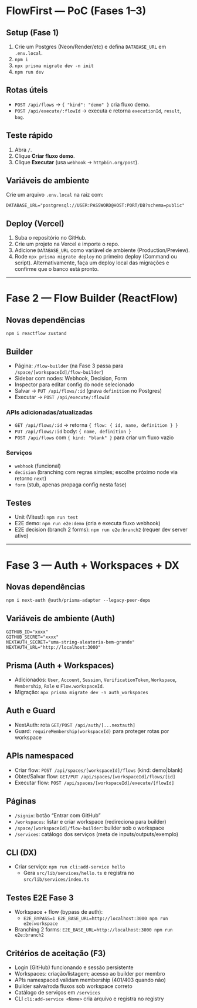 # FlowFirst — PoC (Fases 1–3)

## Setup (Fase 1)
1. Crie um Postgres (Neon/Render/etc) e defina `DATABASE_URL` em `.env.local`.
2. `npm i`
3. `npx prisma migrate dev -n init`
4. `npm run dev`

## Rotas úteis
- `POST /api/flows` → `{ "kind": "demo" }` cria fluxo demo.
- `POST /api/execute/:flowId` → executa e retorna `executionId`, `result`, `bag`.

## Teste rápido
1. Abra `/`.
2. Clique **Criar fluxo demo**.
3. Clique **Executar** (usa `webhook` → `httpbin.org/post`).

## Variáveis de ambiente
Crie um arquivo `.env.local` na raiz com:

```
DATABASE_URL="postgresql://USER:PASSWORD@HOST:PORT/DB?schema=public"
```

## Deploy (Vercel)
1. Suba o repositório no GitHub.
2. Crie um projeto na Vercel e importe o repo.
3. Adicione `DATABASE_URL` como variável de ambiente (Production/Preview).
4. Rode `npx prisma migrate deploy` no primeiro deploy (Command ou script). Alternativamente, faça um deploy local das migrações e confirme que o banco está pronto.

---

# Fase 2 — Flow Builder (ReactFlow)

## Novas dependências
`npm i reactflow zustand`

## Builder
- Página: `/flow-builder` (na Fase 3 passa para `/space/[workspaceId]/flow-builder`)
- Sidebar com nodes: Webhook, Decision, Form
- Inspector para editar config do node selecionado
- Salvar → `PUT /api/flows/:id` (grava `definition` no Postgres)
- Executar → `POST /api/execute/:flowId`

### APIs adicionadas/atualizadas
- `GET /api/flows/:id` → retorna `{ flow: { id, name, definition } }`
- `PUT /api/flows/:id` body: `{ name, definition }`
- `POST /api/flows` com `{ kind: "blank" }` para criar um fluxo vazio

### Serviços
- `webhook` (funcional)
- `decision` (branching com regras simples; escolhe próximo node via retorno `next`)
- `form` (stub, apenas propaga config nesta fase)

## Testes
- Unit (Vitest): `npm run test`
- E2E demo: `npm run e2e:demo` (cria e executa fluxo webhook)
- E2E decision (branch 2 forms): `npm run e2e:branch2` (requer dev server ativo)

---

# Fase 3 — Auth + Workspaces + DX

## Novas dependências
`npm i next-auth @auth/prisma-adapter --legacy-peer-deps`

## Variáveis de ambiente (Auth)
```
GITHUB_ID="xxxx"
GITHUB_SECRET="xxxx"
NEXTAUTH_SECRET="uma-string-aleatoria-bem-grande"
NEXTAUTH_URL="http://localhost:3000"
```

## Prisma (Auth + Workspaces)
- Adicionados: `User`, `Account`, `Session`, `VerificationToken`, `Workspace`, `Membership`, `Role` e `Flow.workspaceId`.
- Migração: `npx prisma migrate dev -n auth_workspaces`

## Auth e Guard
- NextAuth: rota `GET/POST /api/auth/[...nextauth]`
- Guard: `requireMembership(workspaceId)` para proteger rotas por workspace

## APIs namespaced
- Criar flow: `POST /api/spaces/[workspaceId]/flows` (kind: demo|blank)
- Obter/Salvar flow: `GET/PUT /api/spaces/[workspaceId]/flows/[id]`
- Executar flow: `POST /api/spaces/[workspaceId]/execute/[flowId]`

## Páginas
- `/signin`: botão “Entrar com GitHub”
- `/workspaces`: listar e criar workspace (redireciona para builder)
- `/space/[workspaceId]/flow-builder`: builder sob o workspace
- `/services`: catálogo dos serviços (meta de inputs/outputs/exemplo)

## CLI (DX)
- Criar serviço: `npm run cli:add-service hello`
  - Gera `src/lib/services/hello.ts` e registra no `src/lib/services/index.ts`

## Testes E2E Fase 3
- Workspace + flow (bypass de auth):
  - `E2E_BYPASS=1 E2E_BASE_URL=http://localhost:3000 npm run e2e:workspace`
- Branching 2 forms: `E2E_BASE_URL=http://localhost:3000 npm run e2e:branch2`

## Critérios de aceitação (F3)
- Login (GitHub) funcionando e sessão persistente
- Workspaces: criação/listagem; acesso ao builder por membro
- APIs namespaced validam membership (401/403 quando não)
- Builder salva/roda fluxos sob workspace correto
- Catálogo de serviços em `/services`
- CLI `cli:add-service <Nome>` cria arquivo e registra no registry
